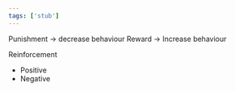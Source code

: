 ```yaml
---
tags: ['stub']
---
```


Punishment -> decrease behaviour
Reward -> Increase behaviour


Reinforcement 
- Positive 
- Negative